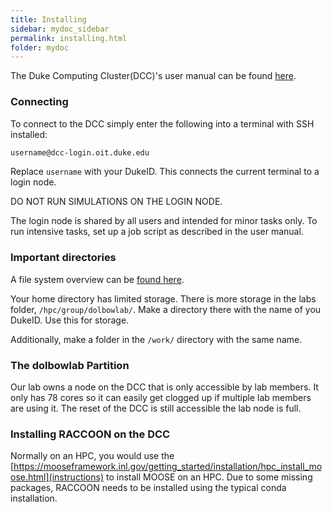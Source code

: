 ```yaml
---
title: Installing
sidebar: mydoc_sidebar
permalink: installing.html
folder: mydoc
---
```


The Duke Computing Cluster(DCC)'s user manual can be found [here](https://oit-rc.pages.oit.duke.edu/rcsupportdocs/dcc/).

### Connecting

To connect to the DCC simply enter the following into a terminal with SSH installed:

```bash
username@dcc-login.oit.duke.edu
```

Replace `username` with your DukeID. This connects the current terminal to a login node.

DO NOT RUN SIMULATIONS ON THE LOGIN NODE.

The login node is shared by all users and intended for minor tasks only. To run intensive tasks, set up a job script as described in the user manual.

### Important directories

A file system overview can be [found here](https://oit-rc.pages.oit.duke.edu/rcsupportdocs/dcc/files/#overview).

Your home directory has limited storage. There is more storage in the labs folder, `/hpc/group/dolbowlab/`. Make a directory there with the name of you DukeID. Use this for storage.

Additionally, make a folder in the `/work/` directory with the same name.

### The dolbowlab Partition

Our lab owns a node on the DCC that is only accessible by lab members. It only has 78 cores so it can easily get clogged up if multiple lab members are using it. The reset of the DCC is still accessible the lab node is full.

### Installing RACCOON on the DCC

Normally on an HPC, you would use the [https://mooseframework.inl.gov/getting_started/installation/hpc_install_moose.html](instructions) to install MOOSE on an HPC. Due to some missing packages, RACCOON needs to be installed using the typical conda installation.
